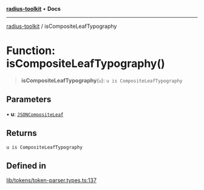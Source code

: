 [**radius-toolkit**](../README.md) • **Docs**

***

[radius-toolkit](../globals.md) / isCompositeLeafTypography

# Function: isCompositeLeafTypography()

> **isCompositeLeafTypography**(`u`): `u is CompositeLeafTypography`

## Parameters

• **u**: [`JSONCompositeLeaf`](../type-aliases/JSONCompositeLeaf.md)

## Returns

`u is CompositeLeafTypography`

## Defined in

[lib/tokens/token-parser.types.ts:137](https://github.com/rangle/radius-token-tango/blob/5b6e6f5adbda55f8c41a4c8308d1d8885a9b9a2f/packages/radius-toolkit/src/lib/tokens/token-parser.types.ts#L137)
